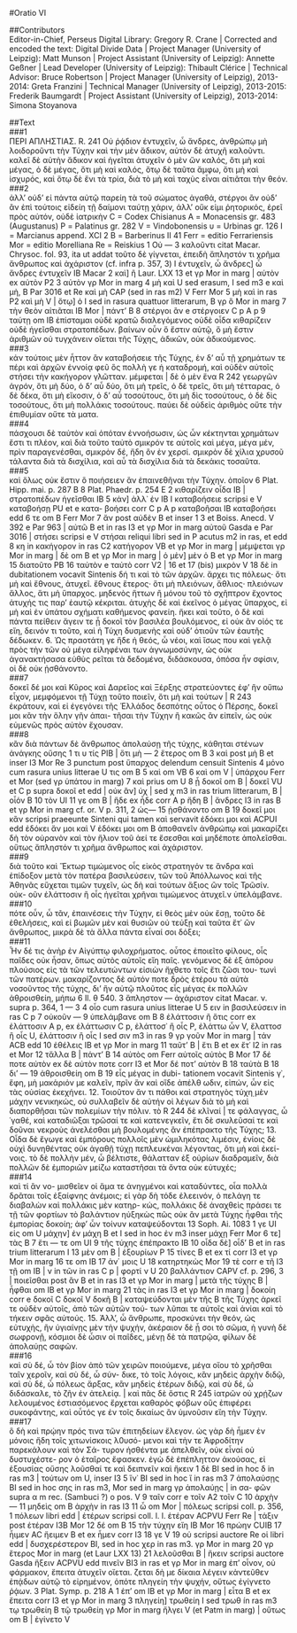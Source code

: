 #Oratio VI  

##Contributors  
Editor-in-Chief, Perseus Digital Library: Gregory R. Crane | Corrected and encoded the text: Digital Divide Data | Project Manager (University of Leipzig): Matt Munson | Project Assistant (University of Leipzig): Annette Geßner | Lead Developer (University of Leipzig): Thibault Clérice | Technical Advisor: Bruce Robertson | Project Manager (University of Leipzig), 2013-2014: Greta Franzini | Technical Manager (University of Leipzig), 2013-2015: Frederik Baumgardt | Project Assistant (University of Leipzig), 2013-2014: Simona Stoyanova  

##Text  
###1  
ΠEPI ΑΠΛΗΣΤΙΑΣ. R. 241 Οὐ ῥᾴδιον ἐντυχεῖν, ὦ ἄνδρες, ἀνθρώπῳ μὴ λοιδοροῦντι τὴν Τύχην καὶ τὴν μὲν ἄδικον, αὑτὸν δὲ ἀτυχῆ καλοῦντι. καλεῖ δὲ αὐτὴν ἄδικον καὶ ἡγεῖται ἀτυχεῖν ὁ μὲν ὤν καλός, ὅτι μὴ καὶ μέγας, ὁ δὲ μέγας, ὅτι μὴ καὶ καλός, ὅτῳ δὲ ταῦτα ἄμφω, ὅτι μὴ καὶ ἰσχυρός, καὶ ὅτῳ δὲ ἔνι τὰ τρία, διὰ τὸ μὴ καὶ ταχὺς εἶναι αἰτιᾶται τὴν θεόν.  
###2  
ἀλλ’ οὐδ’ εἰ πάντα αὐτῷ παρείη τὰ τοῦ σώματος ἀγαθά, στέργοι ἂν οὐδ’ ἂν ἐπὶ τούτοις εἰδείη τῇ δαίμονι ταύτῃ χάριν, ἀλλ’ οὔκ εἰμι ῥητορικός, ἐρεῖ πρὸς αὑτόν, οὐδὲ ἰατρικὴν C = Codex Chisianus Α = Monacensis gr. 483 (Augustanus) Ρ = Palatinus gr. 282 V = Vindobonensis υ = Urbinas gr. 126 Ι = Marcianus append. XCI 2 Β = Barberinus II 41 Ferr = editio Ferrariensis Mor = editio Morelliana Re = Reiskius 1 Οὐ — 3 καλοῦντι citat Macar. Chrysoc. fol. 93, ita ut addat τοῦτο δὲ γίγνεται, ἐπειδὴ ἄπληστόν τι χρῆμα ἄνθρωπος καὶ ἀχάριστον (cf. infra p. 357, 3) Ι ἐντυχεῖν, ὦ ἄνδρες] ὦ ἄνδρες ἐντυχεῖν ΙΒ Macar 2 καὶ] ἢ Laur. LXX 13 et γρ Mor in marg | αὑτὸν ex αὐτὸν Ρ2 3 αὐτὸν γρ Mor in marg 4 μὴ καὶ U sed erasum, Ι sed m3 e καὶ μὴ, B Par 3016 et Re καὶ μὴ CAP (sed in ras m2) V Ferr Mor 5 μὴ καὶ in ras P2 καὶ μὴ V | ὅτῳ] ὁ Ι sed in rasura quattuor litterarum, Β γρ ὃ Mor in marg 7 τὴν θεὸν αἰτιᾶται ΙΒ Mor | πάντ’ Β 8 στέργοι ἂν e στέργοιεν C p A p 9 ταύτῃ om ΙΒ ἐπίσταμαι οὐδὲ κρατῶ διαλεγόμενος οὐδὲ οἶδα κιθαρίζειν οὐδὲ ἡγεῖσθαι στρατοπέδων. βαίνων οὖν ὅ ἔστιν αὐτῷ, ὅ μὴ ἔστιν ἀριθμῶν οὐ τυγχάνειν οἴεται τῆς Τύχης, ἀδικῶν, οὐκ ἀδικούμενος.  
###3  
κἀν τούτοις μὲν ἦττον ἂν καταβοήσειε τῆς Τύχης, ἐν δ’ αὖ τῇ χρημάτων τε πέρι καὶ ἀρχῶν ἐννοίᾳ φεῦ ὃς πολλὴ γε ἡ καταδρομή, καὶ οὐδὲν αὐτοῖς στήσει τὴν κακήγορον γλῶτταν. μέμφεται | δὲ ὁ μὲν ἕνα R 242 γεωργῶν ἀγρόν, ὅτι μὴ δύο, ὁ δ’ αὖ δύο, ὅτι μὴ τρεῖς, ὁ δὲ τρεῖς, ὅτι μὴ τέτταρας, ὁ δὲ δέκα, ὅτι μὴ εἴκοσιν, ὁ δ’ αὖ τοσούτους, ὅτι μὴ δὶς τοσούτους, ὁ δὲ δὶς τοσούτους, ὅτι μὴ πολλάκις τοσούτους. παύει δὲ οὐδεὶς ἀριθμὸς οὔτε τὴν ἐπιθυμίαν οὔτε τὰ ματα.  
###4  
πάσχουσι δὲ ταὐτὸν καὶ ὁπόταν ἐννοήσωσιν, ὡς ὧν κέκτηνται χρημάτων ἔστι τι πλέον, καὶ διὰ τοῦτο ταὐτὸ σμικρόν τε αὐτοῖς καὶ μέγα, μέγα μέν, πρὶν παραγενέσθαι, σμικρὸν δέ, ἤδη ὂν ἐν χερσί. σμικρὸν δὲ χίλια χρυσοῦ τάλαντα διὰ τὰ δισχίλια, καὶ αὖ τὰ δισχίλια διὰ τὰ δεκάκις τοσαῦτα.  
###5  
καὶ ὅλως οὐκ ἔστιν ὃ ποιήσειεν ἂν ἐπαινεθῆναι τὴν Τύχην. ὁποῖον 6 Plat. Hipp. mai. p. 287 Β 8 Plat. Phaedr. p. 254 Ε 2 κιθαρίζειν οἶδα ΙΒ | στρατοπέδων ἡγεῖσθαι ΙΒ 5 κἀν] ἀλλ᾿ ἐν ΙΒ Ι καταβοήσειε scripsi e V καταβοήσῃ PU et e κατα- βοήσει corr C p A p καταβοῆσαι ΙΒ καταβοήσει edd 6 τε om Β Ferr Mor 7 ἄν post αὐδὲν Β et inser 1 3 et Boiss. Anecd. V 392 e Par 963 | αὐτῶ Β et in ras Ι3 et γρ Mor in marg αὐτοῦ Gasda e Par 3016 | στήσει scripsi e V στήσαι reliqui libri sed in Ρ acutus m2 in ras, et edd 8 κη in κακήγορον in ras C2 κατήγορον VB et γρ Mor in marg | μέμψεται γρ Mor in marg | δὲ om Β et γρ Mor in marg | ὁ μὲν] μὲν ὁ Β et γρ Mor in marg 15 διατοῦτο ΡΒ 16 ταὐτὸν e ταὐτὸ corr V2 | 16 et 17 (bis) μικρὸν V 18 δὲ in dubitationem vocavit Sintenis δή τι καὶ τὸ τῶν ἀρχῶν. ἄρχει τις πόλεως· ὅτι μὴ καὶ ἔθνους, ἀτυχεῖ. ἔθνους ἕτερος· ὅτι μὴ πλειόνων, ἄθλιος· πλειόνων ἄλλος, ἅτι μὴ ὕπαρχος. μηδενὸς ἥττων ἢ μόνου τοῦ τὸ σχῆπτρον ἔχοντος ἀτυχής τις παρ’ ἑαυτῷ κέκριται. ἀτυχὴς δὲ καὶ ἐκεῖνος ὁ μέγας ὕπαρχος, εἰ μὴ καὶ ἐν ὑπάτου σχήματι καθήμενος φανείη. ἥκει καὶ τοῦτο, ὁ δὲ καὶ πάντα πείθειν ἄγειν τε ᾗ δοκοῖ τὸν βασιλέα βουλόμενος, εἰ οὐκ ἂν οἰός τε εἴη, δεινόν τι τοῦτο, καὶ ἡ Τύχη δυσμενὴς καὶ οὐδ’ ὁτιοῦν τῶν ἑαυτῆς δέδωκεν. 6. Ὡς πραοτάτη γε ἥδε ἡ θεός, ὦ νέοι, καὶ ἴσως που καὶ γελᾷ πρὸς τὴν τῶν οὐ μέγα εἰληφέναι των ἀγνωμοσύνην, ὡς οὐκ ἀγανακτήσασα εὐθὺς ρεῖται τὰ δεδομένα, διδάσκουσα, ὁπόσα ἦν σφίσιν, οἱ δὲ οὐκ ᾐσθάνοντο.  
###7  
δοκεῖ δέ μοι καὶ Κῦρος καὶ Δαρεῖος καὶ Ξέρξης στρατεύοντες ἐφ’ ἣν οὔπω εἶχον, μεμφόμενοι τῇ Τύχῃ τοῦτο ποιεῖν, ὅτι μὴ καὶ τούτων | R 243 ἐκράτουν, καὶ εἰ ἐγεγόνει τῆς Ἑλλάδος δεσπότης οὗτος ὁ Πέρσης, δοκεῖ μοι κἂν τὴν ὅλην γῆν ἀπαι- τῆσαι τὴν Τύχην ἢ κακῶς ἂν εἰπεῖν, ὡς οὐκ εὐμενῶς πρὸς αὐτὸν ἔχουσαν.  
###8  
κἂν διὰ πάντων δὲ ἄνθρωπος ἀπολαύσῃ τῆς τύχης, κάθηται στένων ἀνάγκης οὔσης 1 τι υ τίς ΡΙΒ | ὅτι μὴ — 2 ἕτερος om Β 3 καὶ post μὴ Β et inser I3 Mor Re 3 punctum post ὕπαρχος delendum censuit Sintenis 4 μόνο cum rasura unius litterae U τις om Β 5 καὶ om VB 6 καὶ om V | ὑπάρχου Ferr et Mor (sed γρ ὑπάτου in marg) 7 καὶ prius om U 8 ᾖ δοκοῖ om Β | δοκεῖ VU et C p supra δοκοῖ et edd | οὐκ ἂν] ὐχ | sed χ m3 in ras trium litterarum, Β | οἷόν Β 10 τὸν UI 11 γε om Β | ἥδε ex ἦδε corr A p ἤδη Β | ἄνδρες I3 in ras Β et γρ Mor in marg cf. or. V p. 311, 2 ὡς— 15 ᾐσθάνοντο om Β 19 δοκεῖ μοι κἂν scripsi praeeunte Sinteni qui tamen καὶ servavit ἐδόκει μοι καὶ ACPUI edd ἐδόκει ἄν μοι καὶ V ἐδόκει μοι om Β ἀποθανεῖν ἀνθρώπῳ καὶ μακαρίζει δὴ τὸν οὐρανὸν καὶ τὸν ἥλιον τοῦ ἀεί τε ἔσεσθαι καὶ μηδέποτε ἀπολεῖσθαι. οὕτως ἄπληστόν τι χρῆμα ἄνθρωπος καὶ ἀχάριστον.  
###9  
διὰ τοῦτο καὶ Ἕκτωρ τιμώμενος οἷς εἰκὸς στρατηγόν τε ἄνδρα καὶ ἐπίδοξον μετὰ τὸν πατέρα βασιλεύσειν, τῶν τοῦ Ἀπόλλωνος καὶ τῆς Ἀθηνᾶς εὔχεται τιμῶν τυχεῖν, ὡς δὴ καὶ τούτων ἄξιος ὢν τοῖς Τρῶσίν. οὐκ- οῦν ἐλάττοσιν ἢ οἷς ἡγεῖται χρῆναι τιμώμενος ἀτυχεῖ.ν ὑπελάμβανε.  
###10  
πότε οὖν, ὦ τᾶν, ἐπαινέσεις τὴν Τύχην, εἰ θεὸς μὲν οὐκ ἔσῃ, τοῦτο δὲ ἐθελήσεις, καὶ εἰ βωμῶν μὲν καὶ θυσιῶν οὐ τεύξῃ καὶ ταῦτα ἔτ᾿ ὢν ἄνθρωπος, μικρὰ δὲ τὰ ἄλλα πάντα εἶναί σοι δόξει;  
###11  
Ἦν δέ τις ἀνὴρ ἐν Αἰγύπτῳ φιλοχρήματος. οὗτος ἐποιεῖτο φίλους, οἷς παῖδες οὐκ ἦσαν, ὅπως αὐτὸς αὐτοῖς εἴη παῖς. γενόμενος δὲ ἐξ ἀπόρου πλούσιος εἰς τὰ τῶν τελευτώντων εἰσιὼν ἤχθετο τοῖς ἔτι ζῶσι του- τωνὶ τῶν πατέρων. μακαρίζοντος δὲ αὐτόν ποτε δρὸς ἑτέρου τά αὐτὰ νοσοῦντος τῆς τύχης, δι’ ἣν αὐτῷ πλοῦτος εἶς μέγας ἐκ πολλῶν ἀθροισθείη, μήπω 6 Ιl. θ 540. 3 ἄπληστον — ἀχάριστον citat Macar. ν. supra p. 364, 1 — 3 4 οἷο cum rasura unius litterae U 5 ειν in βασιλεύσειν in ras C p 7 οὐκοῦν — 9 ὑπελάμβανε om Β 8 ἐλάττοσιν ἢ ὅτις corr ex ἐλάττοσιν A p, ex ἐλάττωσιν C p, ἐλάττοσ᾿ ἢ οἷς Ρ, ἐλάττω ὧν V, ἔλαττοσ ἢ οἷς U, ἐλάττοσιν ἢ οἷς Ι sed σιν m3 in ras 9 γρ γοῦν Mor in marg | τάν ACB edd 10 ἐθέλεις ΙΒ et γρ Mor in marg 11 ταῦτ’ Β | ἔτι Β et ex ἔτ᾿ Ι2 in ras et Mor 12 τἄλλα Β | πάντ’ Β 14 αὐτὸς om Ferr αὐτοῖς αὐτὸς Β Mor 17 δέ ποτε αὐτὸν ex δὲ αὐτὸν ποτε corr I3 et Mor δέ ποτ’ αὐτὸν Β 18 ταὐτὰ Β 18 δι’ — 19 ἀθροισθείη om Β 19 εἷς μέγας in dubi- tationem vocavit Sintenis γ᾿, ἔφη, μὴ μακάριόν με καλεῖν, πρῖν ἄν καὶ οἵδε ἀπέλθ ωδιν, εἰπών, ὧν εἰς τὰς οὐσίας ἐκεχήνει. 12. Τοιοῦτον ἄν τι πάθοι καὶ στρατηγὸς τύχη̣ μὲν μάχην νενικηκώς, οὐ συλλαβεῖν δὲ αὐτήν οἱ λέγων διὰ τὸ μὴ καὶ διαπορθῆσαι τῶν πολεμίων τὴν πόλιν. τὸ R 244 δὲ κλῖναί | τε φάλαγγας, ὦ ῾γαθέ, καὶ καταδιῶξαι τρῶσαί τε καὶ κατενεγκεῖν, ἔτι δὲ σκυλεῦσαί τε καὶ δοῦναι νεκροὺς ἀνελέσθαι μὴ βουλομένης ἂν ἐπέπρακτο τῆς Τύχης; 13. Οἶδα δὲ ἔγωγε καὶ ἐμπόρους πολλοῖς μὲν ὡμιληκότας λιμέσιν, ἐνίοις δὲ οὐχὶ δυνηθέντας οὐκ ἀγαθῇ τύχῃ πεπλευκέναι λέγοντας, ὅτι μὴ καὶ ἐκεί- νοις. τὸ δὲ πολλὴν μέν, ὦ βέλτιστε, θάλατταν ἐξ οὐρίων διαδραμεῖν, διὰ πολλῶν δὲ ἐμποριῶν μείζω καταστῆσαι τὰ ὄντα οὐκ εὐτυχές;  
###14  
καὶ τί ἂν νο- μισθεῖεν οἱ ἅμα τε ἀνηγμένοι καὶ καταδύντες, οἷα πολλὰ δρᾶται τοῖς ἐξαίφνης ἀνέμοις; εἰ γὰρ δὴ τόδε ἐλεεινόν, ὁ πελάγη τε διαβαλὼν καὶ πολλάκις μὲν κατηρ- κώς, πολλάκις δὲ ἀναχθεὶς πράσει τε τῇ τῶν φορτίων τὸ βαλάντιον ηὐξηκὼς πῶς οὐκ ἂν μετὰ Τύχης ἧφθαι τῆς ἐμπορίας δοκοίη; ἀφ’ ὧν τοίνυν καταψεύδονται 13 Soph. Ai. 1083 1 γε UI εἰς οm U μάχην] ἐν μάχη Β et Ι sed in hoc ἐν m3 inser μάχῃ Ferr Mor 6 τε] τὰς Β 7 ἔτι — τε om UI 9 τῆς τύχης ἐπέπρακτο ΙΒ 10 οἶδα δὲ] οἶδ’ Β et in ras trium litterarum Ι 13 μὲν om Β | ἐξουρίων Ρ 15 τίνες Β et ex τί corr I3 et γρ Mor in marg 16 τε om ΙΒ 17 ἀν΄ μοις U 18 κατηρτηκὼς Mor 19 τὲ corr e τῆ Ι3 τῇ om ΙΒ | ν in τῶν in ras C p | φορτί ν U 20 βαλλάντιον CAPV cf. p. 296, 3 | ποιεῖσθαι post ἂν Β et in ras I3 et γρ Mor in marg | μετὰ τῆς τύχης Β | ἧφθαι om ΙΒ et γρ Mor in marg 21 τὰς in ras I3 et γρ Mor in marg | δοκοίη corr e δοκοῖ C δοκοῖ V δοκῆ B | καταψεύδονται μὲν τῆς Β τῆς Τύχης ἀρκεῖ τε οὐδὲν αὐτοῖς, ἀπὸ τῶν αὐτῶν τού- των λῦπαι τε αὐτοῖς καὶ ἀνίαι καὶ τὸ τήκειν σφᾶς αὐτούς. 15. Ἀλλ’, ὦ ἄνθρωπε, προσκύνει τὴν θεόν, ὡς εὐτυχὴς, ἢν ὑγιαίνῃς μὲν τὴν ψυχήν, ἀκέραιον δὲ ᾖ σοι τὸ σῶμα, ἡ γυνὴ δὲ σωφρονῇ, κόσμιοι δὲ ὦσιν οἱ παῖδες, μένῃ δὲ τὰ πατρῷα, φίλων δὲ ἀπολαύῃς σαφῶν.  
###16  
καὶ σὺ δέ, ὦ τὸν βίον ἀπὸ τῶν χειρῶν ποιούμενε, μέγα οἴου τὸ χρῆσθαι ταῖν χεροῖν, καὶ σὺ δέ, ὦ σύν- δικε, τὸ τοῖς λόγοις, κἂν μηδεὶς ἀρχὴν διδῷ, καὶ σὺ δέ, ὦ πόλεως ἄρξας, κἂν μηδεὶς ἑτέρων διδῷ, καὶ σὺ δέ, ὦ διδάσκαλε, τὸ ζῆν ἐν ἀτελείᾳ. | καὶ πᾶς δὲ ὅστις R 245 ἰατρῶν οὐ χρῄζων λελουμένος ἑστιασόμενος ἔρχεται καθαρὸς φόβων οὓς ἐπιφέρει συκοφάντης, καὶ οὗτός γε ἐν τοῖς δικαίως ἂν ὑμνοῦσιν εἴη τὴν Τύχην.  
###17  
ὃ δὴ καὶ πρῴην πρός τινα τῶν ἐπιτηδείων ἔλεγον. ὡς γὰρ δὴ ἦμεν ἐν μόνοις ἤδη τοῖς χιτωνίσκοις λ0υσό- μενοι καὶ τὴν τε Ἀφροδίτην παρεκάλουν καὶ τὸν Σά- τυρον ἡσθέντα με ἀπελθεῖν, οὐκ εἶναί οὑ δυστυχέστε- ρον ὁ ἑταῖρος ἔφασκεν. ἐγὼ δὲ ἐπέπληττον ἀκούσας, εἰ ἐξουσίας οὔσης λοῦσθαί τε καὶ δειπνεῖν καὶ ἥκειν 1 δὲ ΒΙ sed in hoc δ in ras m3 | τούτων om U, inser I3 5 ἵν᾿ ΒΙ sed in hoc ἴ in ras m3 7 ἀπολαύσῃς ΒΙ sed in hoc σης in ras m3, Mor sed in marg γρ ἀπολαύῃς | in σα- φῶν supra α m rec. (Sambuci ?) o pos. V 9 ταῖν corr e τοῖν Α2 τοῖν C 10 ἀρχὴν — 11 μηδεὶς om Β ἀρχὴν in ras I3 11 ὦ om Mor | πόλεως scripsi coll. p. 356, 1 πόλεων libri edd | ἑτέρων scripsi coll. l. l. ἑτέραν ACPVU Ferr Re | τάξιν post ἑτέραν I3B Mor 12 δέ om Β 15 τὴν τύχην εἴη ΙΒ Mor 16 πρώην CUIB 17 ἦιμεν AC ἤειμεν Β et ex ἦμεν corr I3 18 γε V 19 οὑ scripsi auctore Re οἱ libri edd | δυσχερέστερον ΒΙ, sed in hoc χερ in ras m3. γρ Mor in marg 20 γρ ἕτερος Mor in marg (et Laur LXX 13) 21 λελοῦσθαι Β | ἥκειν scripsi auctore Gasda ἥξειν ACPVU edd πινεῖν BI3 in ras et γρ Mor in marg ἐπ’ οἶνον, οὐ φάρμακον, ἔπειτα ἀτυχεῖν οἴεται. ζεται δὴ με δίκαια λέγειν κἀντεῦθεν ἐπᾴδων αὑτῷ τὸ εἰρημένον, ὁπότε πληγείη τὴν ψυχήν, οὕτως ἐγίγνετο ῥᾴων. 3 Plat. Symp. p. 218 Α 1 ἐπ’ om ΙΒ et γρ Mor in marg | εἶτα Β et ex ἔπειτα corr I3 et γρ Mor in marg 3 πληγείη] τρωθείη Ι sed τρωθ ín ras m3 τῳ τρωθείη Β τῷ τρωθείη γρ Mor in marg ἤλγει V (et Patm in marg) | οὕτως om Β | ἐγίνετο V  
